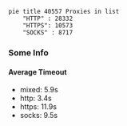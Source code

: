 
```mermaid
pie title 40557 Proxies in list
    "HTTP" : 28332
    "HTTPS": 10573
    "SOCKS" : 8717
```

### Some Info
#### Average Timeout

- mixed: 5.9s
- http: 3.4s
- https: 11.9s
- socks: 9.5s